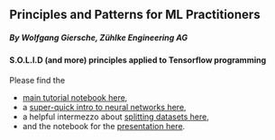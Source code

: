## Principles and Patterns for ML Practitioners

##### By Wolfgang Giersche, Zühlke Engineering AG

#### S.O.L.I.D (and more) principles applied to Tensorflow programming


Please find the 

- [main tutorial notebook here](./run_experiment_1.1.ipynb),
- a [super-quick intro to neural networks here](./neural_network.ipynb),
- a helpful intermezzo about [splitting datasets here](./splitting_datasets.ipynb),
- and the notebook for the [presentation here](./presentation.ipynb).